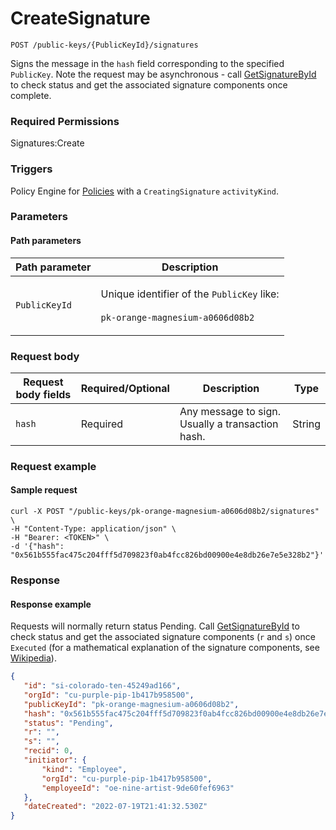# CreateSignature

`POST /public-keys/{PublicKeyId}/signatures`

Signs the message in the `hash` field corresponding to the specified `PublicKey`.  Note the request may be asynchronous - call [GetSignatureById](getsignaturebyid.md) to check status and get the associated signature components once complete.&#x20;

### Required Permissions <a href="#scopes" id="scopes"></a>

Signatures:Create

### Triggers <a href="#request-body" id="request-body"></a>

Policy Engine for [Policies](../../policy-management/policies/createpolicy.md) with a `CreatingSignature` `activityKind`.&#x20;

### Parameters

#### Path parameters <a href="#path-parameters" id="path-parameters"></a>

| Path parameter | Description                                                                                                     |
| -------------- | --------------------------------------------------------------------------------------------------------------- |
| `PublicKeyId`  | <p>Unique identifier of the <code>PublicKey</code> like:<br><br><code>pk-orange-magnesium-a0606d08b2</code></p> |

### Request body <a href="#request-example.1" id="request-example.1"></a>

| Request body fields | Required/Optional | Description                                       | Type   |
| ------------------- | ----------------- | ------------------------------------------------- | ------ |
| `hash`              | Required          | Any message to sign.  Usually a transaction hash. | String |

### Request example <a href="#request-example.1" id="request-example.1"></a>

#### Sample request <a href="#sample-request" id="sample-request"></a>

```shell
curl -X POST "/public-keys/pk-orange-magnesium-a0606d08b2/signatures" \
-H "Content-Type: application/json" \
-H "Bearer: <TOKEN>" \
-d '{"hash": "0x561b555fac475c204fff5d709823f0ab4fcc826bd00900e4e8db26e7e5e328b2"}'
```

### Response <a href="#response" id="response"></a>

#### Response example <a href="#response-example" id="response-example"></a>

Requests will normally return status Pending.  Call [GetSignatureById](getsignaturebyid.md) to check status and get the associated signature components (`r` and `s`) once `Executed` (for a mathematical explanation of the signature components, see [Wikipedia](https://en.wikipedia.org/wiki/Elliptic\_Curve\_Digital\_Signature\_Algorithm)). &#x20;

```json
{
   "id": "si-colorado-ten-45249ad166",
   "orgId": "cu-purple-pip-1b417b958500",
   "publicKeyId": "pk-orange-magnesium-a0606d08b2",
   "hash": "0x561b555fac475c204fff5d709823f0ab4fcc826bd00900e4e8db26e7e5e328b2",
   "status": "Pending",
   "r": "",
   "s": "",
   "recid": 0,
   "initiator": {
       "kind": "Employee",
       "orgId": "cu-purple-pip-1b417b958500",
       "employeeId": "oe-nine-artist-9de60fef6963"
   },
   "dateCreated": "2022-07-19T21:41:32.530Z"
}
```
